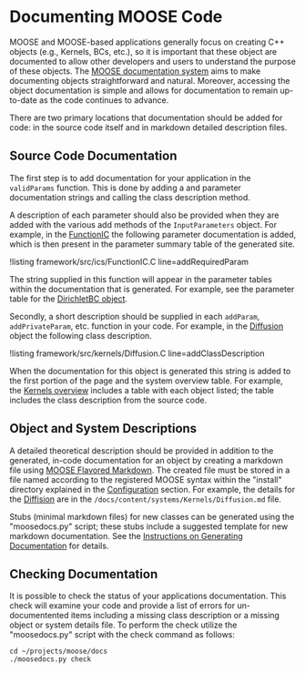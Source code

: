 # Documenting MOOSE Code

MOOSE and MOOSE-based applications generally focus on creating C++ objects (e.g., Kernels, BCs, etc.), so it is important that these object are documented to allow other developers and users to understand the purpose of these objects. The [MOOSE documentation system](utilities/moose_docs/index.md) aims to make documenting objects straightforward and natural. Moreover, accessing the object documentation is simple and allows for documentation to remain up-to-date as the code continues to advance.

There are two primary locations that documentation should be added for code: in the source code itself and in markdown detailed description files.


## Source Code Documentation

The first step is to add documentation for your application in the `validParams` function. This is done by adding a
and parameter documentation strings and calling the class description method.

A description of each parameter should also be provided when they are added with the various add methods
of the `InputParameters` object. For example, in the [FunctionIC](/Variables/InitialCondition/FunctionIC.md)
the following parameter documentation is added, which is then present in the parameter summary table of the
generated site.

!listing framework/src/ics/FunctionIC.C line=addRequiredParam

The string supplied in this function will appear in the parameter tables within the documentation that is generated.
For example, see the parameter table for the [DirichletBC object](/DirichletBC.md).

Secondly, a short description should be supplied in each `addParam`, `addPrivateParam`, etc. function in your code. For
example, in the [Diffusion](/Diffusion.md) object the following class
description.

!listing framework/src/kernels/Diffusion.C line=addClassDescription

When the documentation for this object is generated this string is added to the first portion of the page and the
system overview table. For example, the [Kernels overview](systems/Kernels/index.md) includes a table with each object
listed; the table includes the class description from the source code.

## Object and System Descriptions

A detailed theoretical description should be provided in addition to the generated, in-code documentation for an object by creating a markdown file using [MOOSE Flavored Markdown](moose_markdown/index.md). The created file must be stored in a file named according to the
registered MOOSE syntax within the "install" directory explained in the [Configuration](moose_docs/setup.md#configuration) section. For example, the details for the [Diffision](/Diffusion.md) are in the `/docs/content/systems/Kernels/Diffusion.md` file.

Stubs (minimal markdown files) for new classes can be generated using the "moosedocs.py" script; these stubs include a suggested template for new markdown documentation.
See the [Instructions on Generating Documentation](moose_docs/generate.md) for details.


## Checking Documentation

It is possible to check the status of your applications documentation. This check will examine your code and provide a list of errors for un-documentented items including a missing class description or a missing object or system details file. To perform the check utilize the "moosedocs.py" script with the check command as follows:

```text
cd ~/projects/moose/docs
./moosedocs.py check
```
